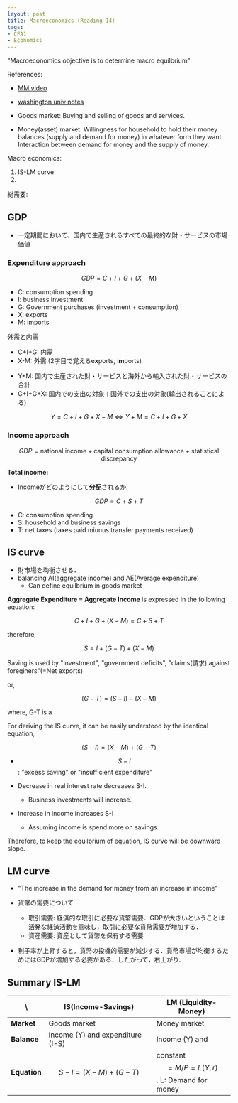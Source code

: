 ```yaml
---
layout: post
title: Macroeconomics (Reading 14)
tags: 
- CFA1
- Economics
---
```


<script src="https://cdn.mathjax.org/mathjax/latest/MathJax.js?config=TeX-AMS-MML_HTMLorMML" type="text/javascript"></script>

"Macroeconomics objective is to determine macro equilbrium"

References:
* [MM video](https://www.youtube.com/watch?v=eUt6rf2zen8)
* [washington univ notes](http://faculty.washington.edu/danby/notes/notes13.html)



* Goods market: Buying and selling of goods and services. 
* Money(asset) market: Willingness for household to hold their money balances (supply and demand for money) in whatever form they want. Interaction between demand for money and the supply of money.

Macro economics:<br>
1. IS-LM curve
2.  


総需要: 


## GDP
* 一定期間において、国内で生産されるすべての最終的な財・サービスの市場価値

### Expenditure approach

$$
\begin{equation}
GDP = C+I+G+(X-M)
\end{equation}
$$

* C: consumption spending
* I: business investment
* G: Government purchases (investment + consumption)
* X: exports
* M: imports

外需と内需<br>
- C+I+G: 内需
- X-M: 外需 (2字目で覚えるe**x**ports, i**m**ports)




* Y+M: 国内で生産された財・サービスと海外から輸入された財・サービスの合計
* C+I+G+X: 国内での支出の対象＋国外での支出の対象(輸出されることによる) 

$$
\begin{equation}
Y=C+I+G+X-M \Leftrightarrow Y+M=C+I+G+X
\end{equation}
$$



### Income approach


$$
\begin{equation}
GDP = \text{national income}+\text{capital consumption allowance}+\text{statistical discrepancy}
\end{equation}
$$



**Total income:** 
* Incomeがどのようにして**分配**されるか.

$$
\begin{equation}
GDP = C+S+T
\end{equation}
$$

* C: consumption spending
* S: household and business savings
* T: net taxes (taxes paid miunus transfer payments received)





## IS curve 
* 財市場を均衡させる．
* balancing AI(aggregate income) and AE(Average expenditure)
  * Can define equilbrium in goods market 

<!--Planned vs. Actual expenditure (Policy)
* Actual expenditure: 
* Planned expenditure:
  * Marginal propensity to consume 
  * --> 

**Aggregate Expenditure = Aggregate Income** is expressed in the following equation: 

$$\begin{equation}
C+I+G+(X-M) = C+S+T
\end{equation}$$

therefore,

$$\begin{equation}
S = I+(G-T)+(X-M)
\end{equation}$$

Saving is used by "investment", "government deficits", "claims(請求) against foreginers"(=Net exports)

or, 

$$\begin{equation}
(G-T)=(S-I)-(X-M) 
\end{equation}$$

where, G-T is a 


For deriving the IS curve, it can be easily understood by the identical equation,  

$$\begin{equation}
(S-I)=(X-M)+(G-T) 
\end{equation}$$

* $$S-I$$ : "excess saving" or "insufficient expenditure"

* Decrease in real interest rate decreases S-I. 
  * Business investments will increase. 
* Increase in income increases S-I
  * Assuming income is spend more on savings.

Therefore, to keep the equilbrium of equation, IS curve will be downward slope. 



## LM curve

* "The increase in the demand for money from an increase in income" 
  
* 貨幣の需要について
  *  取引需要: 経済的な取引に必要な貨幣需要．GDPが大きいということは活発な経済活動を意味し，取引に必要な貨幣需要が増加する．
  *  資産需要: 資産として貨幣を保有する需要 

* 利子率が上昇すると，貨幣の投機的需要が減少する．貨幣市場が均衡するためにはGDPが増加する必要がある．したがって，右上がり.


## Summary IS-LM

\ | IS(Income-Savings) | LM (Liquidity-Money)|
----|----|---- 
 **Market** | Goods market  | Money market |
 **Balance** | Income (Y) and expenditure (I-S)  | Income (Y) and  |
 **Equation** | $$S-I = (X-M) + (G-T)$$  |  constant$$= M/P = L(Y,r)$$. L: Demand for money | 

